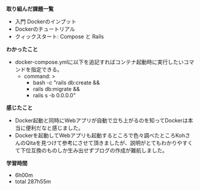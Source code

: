 **取り組んだ課題一覧**
* 入門 Dockerのインプット
* Dockerのチュートリアル
* クィックスタート: Compose と Rails

**わかったこと**
* docker-compose.ymlに以下を追記すればコンテナ起動時に実行したいコマンドを指定できる。
  * command: >
    * bash -c "rails db:create &&
    * rails db:migrate &&
    * rails s -b 0.0.0.0"

**感じたこと**
* Docker起動と同時にWebアプリが自動で立ち上がるのを知ってDockerは本当に便利だなと感じました。
* Dockerを起動してWebアプリも起動するところで色々調べたところKohさんのQitaを見つけて参考にさせて頂きましたが、説明がとてもわかりやすくて下位互換のものしか生み出せずブログの作成が難航しました。

**学習時間**
* 6h00m
 * total 287h55m

